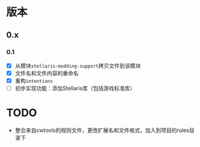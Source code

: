 # 版本

## 0.x

### 0.1

* [X] 从模块`stellaris-modding-support`拷贝文件到该模块
* [X] 文件名和文件内容的重命名
* [X] 重构`intentions`
* [ ] 初步实现功能：添加Stellaris库（包括游戏标准库）

# TODO

* 整合来自cwtools的规则文件，更改扩展名和文件格式，加入到项目的rules目录下
